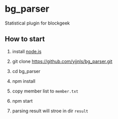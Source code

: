 # bg_parser
Statistical plugin for blockgeek

## How to start
1.  install [node.js](https://nodejs.org/dist/v10.13.0/node-v10.13.0-x64.msi)
2.  git clone https://github.com/yjjnls/bg_parser.git
3.  cd bg_parser
4.  npm install

5.  copy member list to `member.txt`
6.  npm start
7.  parsing result will stroe in dir `result`